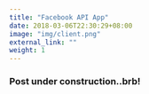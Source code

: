```yaml
---
title: "Facebook API App"
date: 2018-03-06T22:30:29+08:00
image: "img/client.png"
external_link: ""
weight: 1
---
```


### Post under construction..brb!
